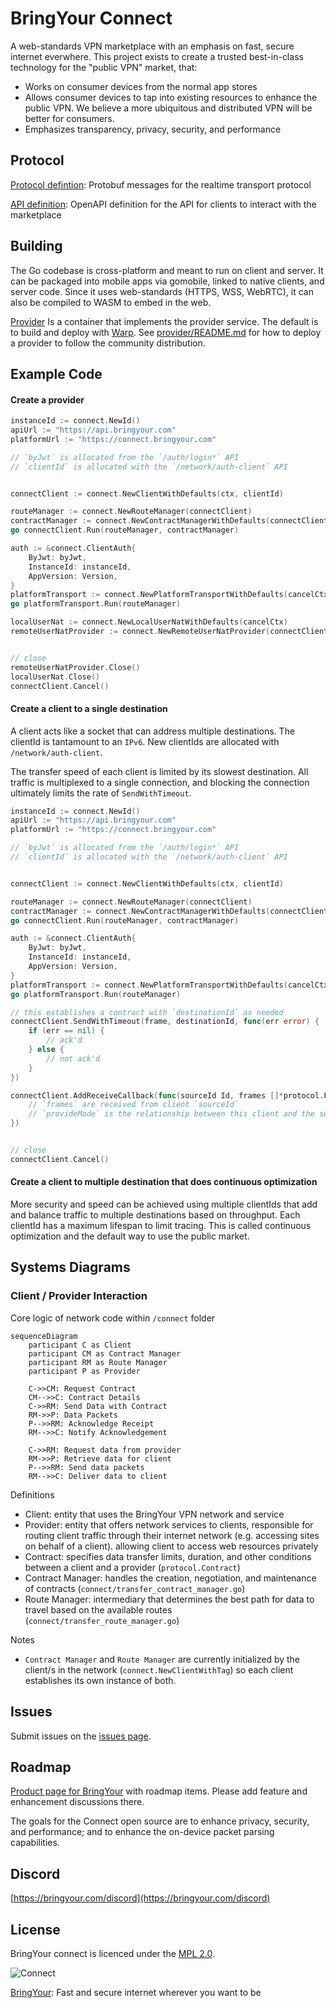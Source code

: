 # BringYour Connect

A web-standards VPN marketplace with an emphasis on fast, secure internet everwhere. This project exists to create a trusted best-in-class technology for the "public VPN" market, that:

- Works on consumer devices from the normal app stores
- Allows consumer devices to tap into existing resources to enhance the public VPN. We believe a more ubiquitous and distributed VPN will be better for consumers.
- Emphasizes transparency, privacy, security, and performance

## Protocol

[Protocol defintion](protocol): Protobuf messages for the realtime transport protocol

[API definition](api): OpenAPI definition for the API for clients to interact with the marketplace

## Building

The Go codebase is cross-platform and meant to run on client and server. It can be packaged into mobile apps via gomobile, linked to native clients, and server code. Since it uses web-standards (HTTPS, WSS, WebRTC), it can also be compiled to WASM to embed in the web.

[Provider](provider) Is a container that implements the provider service. The default is to build and deploy with [Warp](https://github.com/bringyour/warp). See [provider/README.md](provider/README.md) for how to deploy a provider to follow the community distribution.

## Example Code

#### Create a provider

```Go
instanceId := connect.NewId()
apiUrl := "https://api.bringyour.com"
platformUrl := "https://connect.bringyour.com"

// `byJwt` is allocated from the `/auth/login*` API
// `clientId` is allocated with the `/network/auth-client` API


connectClient := connect.NewClientWithDefaults(ctx, clientId)

routeManager := connect.NewRouteManager(connectClient)
contractManager := connect.NewContractManagerWithDefaults(connectClient)
go connectClient.Run(routeManager, contractManager)

auth := &connect.ClientAuth{
    ByJwt: byJwt,
    InstanceId: instanceId,
    AppVersion: Version,
}
platformTransport := connect.NewPlatformTransportWithDefaults(cancelCtx, platformUrl, auth)
go platformTransport.Run(routeManager)

localUserNat := connect.NewLocalUserNatWithDefaults(cancelCtx)
remoteUserNatProvider := connect.NewRemoteUserNatProvider(connectClient, localUserNat)


// close
remoteUserNatProvider.Close()
localUserNat.Close()
connectClient.Cancel()
```

#### Create a client to a single destination

A client acts like a socket that can address multiple destinations. The clientId is tantamount to an `IPv6`. New clientIds are allocated with `/network/auth-client`.

The transfer speed of each client is limited by its slowest destination. All traffic is multiplexed to a single connection, and blocking the connection ultimately limits the rate of `SendWithTimeout`.

```Go
instanceId := connect.NewId()
apiUrl := "https://api.bringyour.com"
platformUrl := "https://connect.bringyour.com"

// `byJwt` is allocated from the `/auth/login*` API
// `clientId` is allocated with the `/network/auth-client` API


connectClient := connect.NewClientWithDefaults(ctx, clientId)

routeManager := connect.NewRouteManager(connectClient)
contractManager := connect.NewContractManagerWithDefaults(connectClient)
go connectClient.Run(routeManager, contractManager)

auth := &connect.ClientAuth{
    ByJwt: byJwt,
    InstanceId: instanceId,
    AppVersion: Version,
}
platformTransport := connect.NewPlatformTransportWithDefaults(cancelCtx, platformUrl, auth)
go platformTransport.Run(routeManager)

// this establishes a contract with `destinationId` as needed
connectClient.SendWithTimeout(frame, destinationId, func(err error) {
    if (err == nil) {
        // ack'd
    } else {
        // not ack'd
    }
})

connectClient.AddReceiveCallback(func(sourceId Id, frames []*protocol.Frame, provideMode protocol.ProvideMode) {
    // `frames` are received from client `sourceId`
    // `provideMode` is the relationship between this client and the source (lower is more trusted)
})


// close
connectClient.Cancel()
```

#### Create a client to multiple destination that does continuous optimization

More security and speed can be achieved using multiple clientIds that add and balance traffic to multiple destinations based on throughput. Each clientId has a maximum lifespan to limit tracing. This is called continuous optimization and the default way to use the public market.

## Systems Diagrams

### Client / Provider Interaction

Core logic of network code within `/connect` folder

```mermaid
sequenceDiagram
    participant C as Client
    participant CM as Contract Manager
    participant RM as Route Manager
    participant P as Provider

    C->>CM: Request Contract
    CM-->>C: Contract Details
    C->>RM: Send Data with Contract
    RM->>P: Data Packets
    P-->>RM: Acknowledge Receipt
    RM-->>C: Notify Acknowledgement

    C->>RM: Request data from provider
    RM->>P: Retrieve data for client
    P-->>RM: Send data packets
    RM-->>C: Deliver data to client
```

Definitions
- Client: entity that uses the BringYour VPN network and service
- Provider: entity that offers network services to clients, responsible for routing client traffic through their internet network (e.g. accessing sites on behalf of a client). allowing client to access web resources privately
- Contract: specifies data transfer limits, duration, and other conditions between a client and a provider (`protocol.Contract`)
- Contract Manager: handles the creation, negotiation, and maintenance of contracts (`connect/transfer_contract_manager.go`)
- Route Manager: intermediary that determines the best path for data to travel based on the available routes (`connect/transfer_route_manager.go`)

Notes
- `Contract Manager` and `Route Manager` are currently initialized by the client/s in the network (`connect.NewClientWithTag`) so each client establishes its own instance of both.

## Issues

Submit issues on the [issues page](https://github.com/bringyour/connect/issues). 

## Roadmap

[Product page for BringYour](https://github.com/bringyour/product/discussions) with roadmap items. Please add feature and enhancement discussions there.

The goals for the Connect open source are to enhance privacy, security, and performance; and to enhance the on-device packet parsing capabilities.

## Discord

[https://bringyour.com/discord](https://bringyour.com/discord)


## License

BringYour connect is licenced under the [MPL 2.0](LICENSE).



![Connect](res/images/connect-project.webp "BringYour Connect")

[BringYour](https://bringyour.com): Fast and secure internet wherever you want to be

